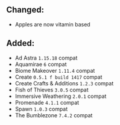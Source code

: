 ## Changed:
- Apples are now vitamin based

## Added:
- Ad Astra `1.15.18` compat
- Aquamirae `6` compat
- Biome Makeover `1.11.4` compat
- Create `0.5.1 f build 1417` compat
- Create Crafts & Additions `1.2.3` compat
- Fish of Thieves `3.0.5` compat
- Immersive Weathering `2.0.1` compat
- Promenade `4.1.1` compat
- Spawn `1.0.3` compat
- The Bumblezone `7.4.2` compat